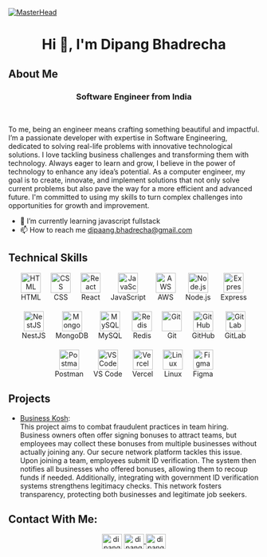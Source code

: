
[![MasterHead](https://user-images.githubusercontent.com/10498744/210012254-234538ff-d198-48aa-8964-37e6fd45d227.gif)]()
<h1 align="center">Hi 👋, I'm Dipang Bhadrecha</h1>

## About Me

<h3 align="center">Software Engineer from India</h3> </br>

To me, being an engineer means crafting something beautiful and impactful. I’m a passionate developer with expertise in Software Engineering, dedicated to solving real-life problems with innovative technological solutions. I love tackling business challenges and transforming them with technology. Always eager to learn and grow, I believe in the power of technology to enhance any idea’s potential. As a computer engineer, my goal is to create, innovate, and implement solutions that not only solve current problems but also pave the way for a more efficient and advanced future. I'm committed to using my skills to turn complex challenges into opportunities for growth and improvement.

- 🌱 I’m currently learning javascript fullstack
- 📫 How to reach me dipaang.bhadrecha@gmail.com

## Technical Skills

<div style="display: flex; flex-wrap: wrap; justify-content: center; gap: 20px; text-align: center;">
  <div>
    <img src="https://skillicons.dev/icons?i=html" alt="HTML" width="40" height="40"/><br/>HTML
  </div>
  <div>
    <img src="https://skillicons.dev/icons?i=css" alt="CSS" width="40" height="40"/><br/>CSS
  </div>
  <div>
    <img src="https://skillicons.dev/icons?i=react" alt="React" width="40" height="40"/><br/>React
  </div>
  <div>
    <img src="https://skillicons.dev/icons?i=js" alt="JavaScript" width="40" height="40"/><br/>JavaScript
  </div>
  <div>
    <img src="https://skillicons.dev/icons?i=aws" alt="AWS" width="40" height="40"/><br/>AWS
  </div>
  <div>
    <img src="https://skillicons.dev/icons?i=nodejs" alt="Node.js" width="40" height="40"/><br/>Node.js
  </div>
  <div>
    <img src="https://skillicons.dev/icons?i=express" alt="Express" width="40" height="40"/><br/>Express
  </div>
  <div>
    <img src="https://skillicons.dev/icons?i=nestjs" alt="NestJS" width="40" height="40"/><br/>NestJS
  </div>
  <div>
    <img src="https://skillicons.dev/icons?i=mongodb" alt="MongoDB" width="40" height="40"/><br/>MongoDB
  </div>
  <div>
    <img src="https://skillicons.dev/icons?i=mysql" alt="MySQL" width="40" height="40"/><br/>MySQL
  </div>
  <div>
    <img src="https://skillicons.dev/icons?i=redis" alt="Redis" width="40" height="40"/><br/>Redis
  </div>
  <div>
    <img src="https://skillicons.dev/icons?i=git" alt="Git" width="40" height="40"/><br/>Git
  </div>
  <div>
    <img src="https://skillicons.dev/icons?i=github" alt="GitHub" width="40" height="40"/><br/>GitHub
  </div>
  <div>
    <img src="https://skillicons.dev/icons?i=gitlab" alt="GitLab" width="40" height="40"/><br/>GitLab
  </div>
  <div>
    <img src="https://skillicons.dev/icons?i=postman" alt="Postman" width="40" height="40"/><br/>Postman
  </div>
  <div>
    <img src="https://skillicons.dev/icons?i=vscode" alt="VS Code" width="40" height="40"/><br/>VS Code
  </div>
  <div>
    <img src="https://skillicons.dev/icons?i=vercel" alt="Vercel" width="40" height="40"/><br/>Vercel
  </div>
  <div>
    <img src="https://skillicons.dev/icons?i=linux" alt="Linux" width="40" height="40"/><br/>Linux
  </div>
  <div>
    <img src="https://skillicons.dev/icons?i=figma" alt="Figma" width="40" height="40"/><br/>Figma
  </div>
</div>


## Projects

- [Business Kosh](https://businesskosh.in/): </br>
  This project aims to combat fraudulent practices in team hiring. Business owners often offer signing bonuses to attract teams, but employees may collect these bonuses from multiple businesses without actually joining any. Our secure network platform tackles this issue. Upon joining a team, employees submit ID verification. The system then notifies all businesses who offered bonuses, allowing them to recoup funds if needed. Additionally, integrating with government ID verification systems strengthens legitimacy checks. This network fosters transparency, protecting both businesses and legitimate job seekers.
  
## Contact With Me:

<p align="center">
  <a href="https://www.linkedin.com/in/dipang/" target="blank"><img align="center" src="https://raw.githubusercontent.com/rahuldkjain/github-profile-readme-generator/master/src/images/icons/Social/linked-in-alt.svg" alt="dipang_linkedin" height="30" width="40" /></a>
  <a href="https://leetcode.com/u/user4485LYf/"><img align="center" src="https://raw.githubusercontent.com/rahuldkjain/github-profile-readme-generator/master/src/images/icons/Social/leet-code.svg" alt="dipang_leetcode" height="30" width="40" />
  </a>
<a href="https://auth.geeksforgeeks.org/" target="blank"><img align="center" src="https://raw.githubusercontent.com/rahuldkjain/github-profile-readme-generator/master/src/images/icons/Social/geeks-for-geeks.svg" alt="dipang_gfg" height="30" width="40" />
 </a>
</p>

